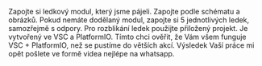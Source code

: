 Zapojte si ledkový modul, který jsme pájeli. Zapojte podle schématu a obrázků. Pokud nemáte dodělaný modul, zapojte si 5 jednotlivých ledek, samozřejmě s odpory.
Pro rozblikání ledek použijte přiložený projekt. Je vytvořený ve VSC a PlatformIO.
Tímto chci ověřit, že Vám všem funguje VSC + PlatformIO, než se pustíme do větších akcí.
Výsledek Vaší práce mi opět pošlete ve formě videa nejlépe na whatsapp.
